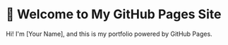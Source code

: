 # 👋 Welcome to My GitHub Pages Site

Hi! I'm [Your Name], and this is my portfolio powered by GitHub Pages.


